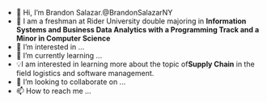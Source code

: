 - 👋 Hi, I’m Brandon Salazar.@BrandonSalazarNY
- 📖 I am a freshman at Rider University double majoring in **Information Systems and Business Data Analytics with a Programming Track and a Minor in Computer Science** 
- 👀 I’m interested in ...
- 🌱 I’m currently learning ...
-  💡I am interested in learning more about the topic of**Supply Chain** in the field logistics and software management.
- 💞️ I’m looking to collaborate on ...
- 📫 How to reach me ...

<!---
BrandonSalazarNY/BrandonSalazarNY is a ✨ special ✨ repository because its `README.md` (this file) appears on your GitHub profile.
You can click the Preview link to take a look at your changes.
--->
